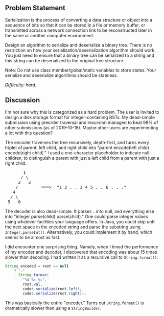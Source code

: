 Problem Statement
-----------------

Serialization is the process of converting a data structure or object into a
sequence of bits so that it can be stored in a file or memory buffer, or
transmitted across a network connection link to be reconstructed later in the
same or another computer environment.

Design an algorithm to serialize and deserialize a binary tree. There is no
restriction on how your serialization/deserialization algorithm should work. You
just need to ensure that a binary tree can be serialized to a string and this
string can be deserialized to the original tree structure.

Note: Do not use class member/global/static variables to store states. Your
serialize and deserialize algorithms should be stateless.

*Difficulty: hard.*

Discussion
----------

I'm not sure why this is categorized as a hard problem. The user is invited to
design a disk storage format for integer-containing BSTs. My dead-simple
submission using preorder traversal and recursion managed to beat 98% of other
submissions (as of 2019-10-18). Maybe other users are experimenting a lot with
this question?

The encoder traverses the tree recursively, depth-first, and turns every triplet
of parent, left child, and right child into "parent encode(left child)
encode(right child)." I used a one-character placeholder to indicate null
children, to distinguish a parent with just a left child from a parent with just
a right child.
<pre><tt>       1
      / \
     2   3
    /         ===>  "1 2 . . 3 4 5 . . 6 . . ."
   4
  / \
 5   6
</tt></pre>
The decoder is also dead-simple. It parses `.` into null, and everything else
into "integer parse(child) parse(child)." One could parse integer values using
whatever facilities your language offers. In Java, you could skip until the next
space in the encoded string and parse the substring using `Integer.parseInt()`.
Alternatively, you could implement it by hand, which seems to be almost as fast.

I did encounter one surprising thing. Namely, when I timed the performance of
my encoder and decoder, I discovered that encoding was about 15 times slower
than decoding. I had written it as a recursive call to `String.format()`:
```java
String encoded = root == null
    ? "."
    : String.format(
        "%d %s %s",
        root.val,
        codec.serialize(root.left),
        codec.serialize(root.right));
```
This was basically the entire "encoder." Turns out `String.format()` is
dramatically slower than using a `StringBuilder`.
